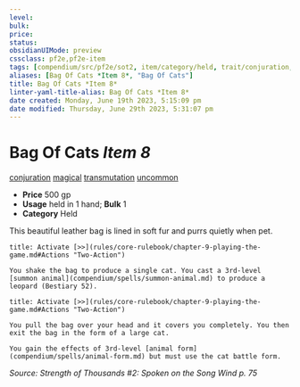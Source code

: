 ```yaml
---
level:
bulk:
price:
status:
obsidianUIMode: preview
cssclass: pf2e,pf2e-item
tags: [compendium/src/pf2e/sot2, item/category/held, trait/conjuration, trait/magical, trait/transmutation, trait/uncommon]
aliases: [Bag Of Cats *Item 8*, "Bag Of Cats"]
title: Bag Of Cats *Item 8*
linter-yaml-title-alias: Bag Of Cats *Item 8*
date created: Monday, June 19th 2023, 5:15:09 pm
date modified: Thursday, June 29th 2023, 5:31:07 pm
---
```


# Bag Of Cats *Item 8*

[conjuration](rules/traits/conjuration.md) [magical](rules/traits/magical.md) [transmutation](rules/traits/transmutation.md) [uncommon](rules/traits/uncommon.md)  

- **Price** 500 gp
- **Usage** held in 1 hand; **Bulk** 1
- **Category** Held

This beautiful leather bag is lined in soft fur and purrs quietly when pet.

```ad-embed-ability
title: Activate [>>](rules/core-rulebook/chapter-9-playing-the-game.md#Actions "Two-Action")

You shake the bag to produce a single cat. You cast a 3rd-level [summon animal](compendium/spells/summon-animal.md) to produce a leopard (Bestiary 52).
```

```ad-embed-ability
title: Activate [>>](rules/core-rulebook/chapter-9-playing-the-game.md#Actions "Two-Action")

You pull the bag over your head and it covers you completely. You then exit the bag in the form of a large cat.

You gain the effects of 3rd-level [animal form](compendium/spells/animal-form.md) but must use the cat battle form.
```

*Source: Strength of Thousands #2: Spoken on the Song Wind p. 75*
